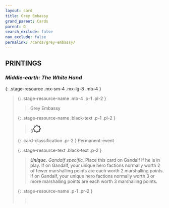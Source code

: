 ```yaml
---
layout: card
title: Grey Embassy
grand_parent: Cards
parent: G
search_exclude: false
nav_exclude: false
permalink: /cards/grey-embassy/
---
```


## PRINTINGS


### _Middle-earth: The White Hand_

{: .stage-resource .mx-sm-4 .mx-lg-8 .mb-4 }
> {: .stage-resource-name .mb-4 .p-1 .pl-2 }
> > <div class="card-mp"></div>
> > <div class="card-name">Grey Embassy</div>
>
> {: .stage-resource-name .black-text .p-1 .pl-2 }
> > 3![](/assets/images/stage-point.svg)
>
> {: .card-classification .pr-2 }
> Permanent-event
>
> {: .stage-resource-text .black-text .p-2 }
> > _**Unique.**_ _Gandalf specific._ Place this card on Gandalf if he is in play. If on Gandalf, your unique hero factions normally worth 2 of fewer marshalling points are each worth 2 marshalling points. If on Gandalf, your unique hero factions normally worth 3 or more marshalling points are each worth 3 marshalling points.  
> 
> {: .stage-resource-name .p-1 .pr-2 }
> > <div class="card-shield"></div>
> > <div class="card-corruption">&nbsp;</div>
